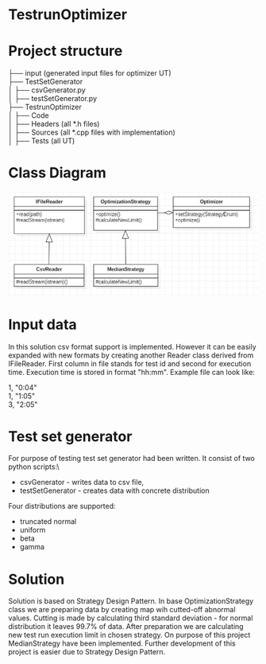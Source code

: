 # TestrunOptimizer

# Project structure

├── input (generated input files for optimizer UT)\
├── TestSetGenerator\
│     ├──  csvGenerator.py\
│     ├── testSetGenerator.py\
├── TestrunOptimizer\
│     ├── Code\
│         ├── Headers (all *.h files)\
│         ├── Sources (all *.cpp files with implementation)\
│     ├── Tests (all UT)


# Class Diagram

![alt text](https://raw.githubusercontent.com/po12/TestrunOptimizer/master/TestrunOptimizer/extras/optimizer_uml.JPG)

# Input data

In this solution csv format support is implemented. However it can be easily expanded with new formats by creating another Reader class derived from IFileReader. First column in file stands for test id and second for execution time. Execution time is stored in format "hh:mm". Example file can look like:

1, "0:04"\
1, "1:05"\
3, "2:05"

# Test set generator

For purpose of testing test set generator had been written. It consist of two python scripts:\
* csvGenerator - writes data to csv file,
* testSetGenerator - creates data with concrete distribution


Four distributions are supported: 
* truncated normal
* uniform
* beta
* gamma

# Solution

Solution is based on Strategy Design Pattern.  In base OptimizationStrategy class we are preparing data by creating map wih cutted-off abnormal values. Cutting is made by calculating third standard deviation - for normal distribution it leaves 99.7% of data. After preparation we are calculating new test run execution limit in chosen strategy. On purpose of this project MedianStrategy have been implemented. Further development of this project is easier due to Strategy Design Pattern.
